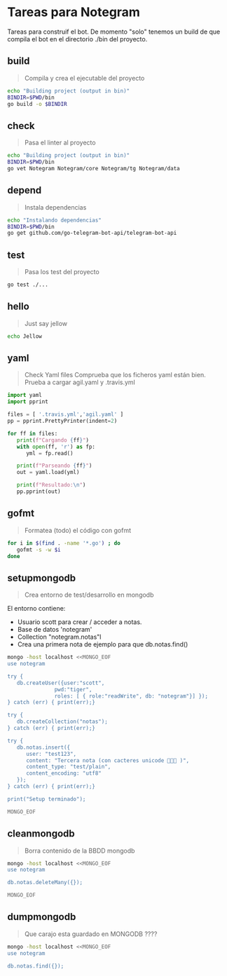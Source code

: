 # Tareas para Notegram

Tareas para construif el bot.
De momento "solo" tenemos un build de que compila el bot en el directorio ./bin del proyecto.

## build

> Compila y crea el ejecutable del proyecto

~~~sh
echo "Building project (output in bin)"
BINDIR=$PWD/bin
go build -o $BINDIR
~~~

## check

> Pasa el linter al proyecto
~~~sh
echo "Building project (output in bin)"
BINDIR=$PWD/bin
go vet Notegram Notegram/core Notegram/tg Notegram/data
~~~

## depend

> Instala dependencias

~~~sh
echo "Instalando dependencias"
BINDIR=$PWD/bin
go get github.com/go-telegram-bot-api/telegram-bot-api
~~~


## test

> Pasa los test del proyecto
~~~sh
go test ./...
~~~


## hello

> Just say jellow

~~~sh
echo Jellow
~~~


## yaml
> Check Yaml files
> Comprueba que los ficheros yaml están bien.
> Prueba a cargar agil.yaml y .travis.yml

~~~python
import yaml
import pprint

files = [ '.travis.yml','agil.yaml' ] 
pp = pprint.PrettyPrinter(indent=2)

for ff in files:
   print(f"Cargando {ff}")
   with open(ff, 'r') as fp:
      yml = fp.read()

   print(f"Parseando {ff}")
   out = yaml.load(yml)

   print(f"Resultado:\n")
   pp.pprint(out)
~~~

## gofmt

> Formatea (todo) el código con gofmt

~~~sh
for i in $(find . -name '*.go') ; do
   gofmt -s -w $i
done
~~~

## setupmongodb

> Crea entorno de test/desarrollo en mongodb

El entorno contiene:
 - Usuario scott para crear / acceder a notas.
 - Base de datos 'notegram'
 - Collection "notegram.notas"l
 - Crea una primera nota de ejemplo para que db.notas.find()

~~~sh
mongo -host localhost <<MONGO_EOF
use notegram

try {
   db.createUser({user:"scott", 
               pwd:"tiger",
               roles: [ { role:"readWrite", db: "notegram"}] });
} catch (err) { print(err);}

try {
   db.createCollection("notas");
} catch (err) { print(err);}

try {
   db.notas.insert({
      user: "test123",
      content: "Tercera nota (con cacteres unicode 💩💩💩 )",
      content_type: "test/plain",
      content_encoding: "utf8"
   });
} catch (err) { print(err);}

print("Setup terminado");

MONGO_EOF
~~~

## cleanmongodb

> Borra contenido de la BBDD mongodb

~~~sh
mongo -host localhost <<MONGO_EOF
use notegram

db.notas.deleteMany({});

MONGO_EOF
~~~

## dumpmongodb
> Que carajo esta guardado en MONGODB ????

~~~sh
mongo -host localhost <<MONGO_EOF
use notegram

db.notas.find({});


